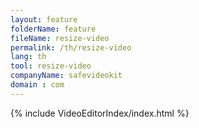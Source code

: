 ```yaml
---
layout: feature
folderName: feature
fileName: resize-video
permalink: /th/resize-video
lang: th
tool: resize-video
companyName: safevideokit
domain : com
---
```


{% include VideoEditorIndex/index.html %}

   